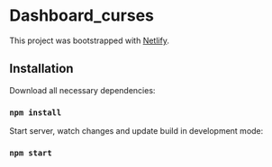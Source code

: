 # Dashboard_curses

This project was bootstrapped with [Netlify](https://dashboard-curses.netlify.app).

## Installation

Download all necessary dependencies:

### `npm install`

Start server, watch changes and update build in development mode:

### `npm start`
